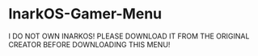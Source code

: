 # InarkOS-Gamer-Menu
I DO NOT OWN INARKOS! PLEASE DOWNLOAD IT FROM THE ORIGINAL CREATOR BEFORE DOWNLOADING THIS MENU!
